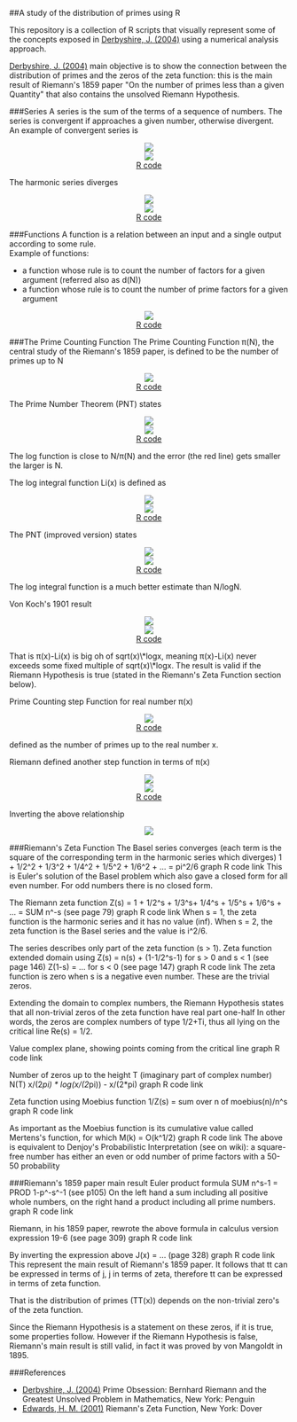 ##A study of the distribution of primes using R

This repository is a collection of R scripts that visually represent some of the concepts exposed in [Derbyshire, J. (2004)] using a numerical analysis approach.

[Derbyshire, J. (2004)] main objective is to show the connection between the distribution of primes and the zeros of the zeta function: this is the main result of Riemann's 1859 paper "On the number of primes less than a given Quantity" that also contains the unsolved Riemann Hypothesis.

###Series
A series is the sum of the terms of a sequence of numbers. The series is convergent if approaches a given number, otherwise divergent.  
An example of convergent series is  
<p align="center">
<img src="readme/images/convergentseriesto2formula.png" />
<br/>
<img src="readme/images/convergentseriesto2.png" />
<br/>
<a href="R/ConvergentSeriesTo2.R">R code</a>
</p>
The harmonic series diverges  
<p align="center">
<img src="readme/images/harmonicseriesformula.png" />
<br/>
<img src="readme/images/harmonicseries.png" />
<br/>
<a href="R/HarmonicSeries.R">R code</a>
</p>

###Functions
A function is a relation between an input and a single output according to some rule.  
Example of functions:
* a function whose rule is to count the number of factors for a given argument (referred also as d(N))  
* a function whose rule is to count the number of prime factors for a given argument  
<p align="center">
<img src="readme/images/factorcountingfunction.png" />
<br/>
<a href="R/FactorCountingFunction.R">R code</a>
</p>

###The Prime Counting Function
The Prime Counting Function π(N), the central study of the Riemann's 1859 paper, is defined to be the number of primes up to N  
<p align="center">
<img src="readme/images/primecountingfunction.png" />
<br/>
<a href="R/PrimeCountingFunction.R">R code</a>
</p>

The Prime Number Theorem (PNT) states
<p align="center">
<img src="readme/images/theprimenumbertheoremformula.png" />
<br/>
<img src="readme/images/theprimenumbertheorem.png" />
<br/>
<a href="R/ThePrimeNumberTheorem.R">R code</a>
</p>
The log function is close to N/π(N) and the error (the red line) gets smaller the larger is N.  

The log integral function Li(x) is defined as  
<p align="center">
<img src="readme/images/thelogintegralfunctionformula.png" />
<br/>
<img src="readme/images/thelogintegralfunction.png" />
<br/>
<a href="R/TheLogIntegralFunction.R">R code</a>
</p>

The PNT (improved version) states  
<p align="center">
<img src="readme/images/theprimenumbertheoremimprovedformula.png" />
<br/>
<img src="readme/images/theprimenumbertheoremimproved.png" />
<br/>
<a href="R/ThePrimeNumberTheoremImproved.R">R code</a>
</p>
The log integral function is a much better estimate than N/logN.  

Von Koch's 1901 result  
<p align="center">
<img src="readme/images/vonkochresultformula.png" />
<br/>
<img src="readme/images/vonkochresult.png" />
<br/>
<a href="R/VonKochResult.R">R code</a>
</p>
That is π(x)-Li(x) is big oh of sqrt(x)\*logx, meaning π(x)-Li(x) never exceeds some fixed multiple of sqrt(x)\*logx.  
The result is valid if the Riemann Hypothesis is true (stated in the Riemann's Zeta Function section below).  

Prime Counting step Function for real number π(x)  
<p align="center">
<img src="readme/images/primecountingfunctionreal.png" />
<br/>
<a href="R/PrimeCountingFunctionReal.R">R code</a>
</p>
defined as the number of primes up to the real number x.  

Riemann defined another step function in terms of π(x)  
<p align="center">
<img src="readme/images/jfunctionrealformula.png" />
<br/>
<img src="readme/images/jfunctionreal.png" />
<br/>
<a href="R/JFunctionReal.R">R code</a>
</p>

Inverting the above relationship  
<p align="center">
<img src="readme/images/pifunctionrealformula.png" />
</p>

###Riemann's Zeta Function
The Basel series converges (each term is the square of the corresponding term in the harmonic series which diverges)
	1 + 1/2^2 + 1/3^2 + 1/4^2 + 1/5^2 + 1/6^2 + ... = pi^2/6
	graph
	R code link
This is Euler's solution of the Basel problem which also gave a closed form for all even number. For odd numbers there is no closed form.

The Riemann zeta function
	Z(s) = 1 + 1/2^s + 1/3^s+ 1/4^s + 1/5^s + 1/6^s + ... = SUM n^-s (see page 79)
	graph
	R code link
When s = 1, the zeta function is the harmonic series and it has no value (inf).
When s = 2, the zeta function is the Basel series and the value is  i^2/6.

The series describes only part of the zeta function (s > 1).
Zeta function extended domain using
	Z(s) = n(s) + (1-1/2^s-1) for s > 0 and s < 1 (see page 146)
	Z(1-s) = … for s < 0 (see page 147)
	graph
	R code link
The zeta function is zero when s is a negative even number. These are the trivial zeros.

Extending the domain to complex numbers, the Riemann Hypothesis states that
	all non-trivial zeros of the zeta function have real part one-half
In other words, the zeros are complex numbers of type 1/2+Ti, thus all lying on the critical line Re(s) = 1/2.

Value complex plane, showing points coming from the critical line
	graph
	R code link

Number of zeros up to the height T (imaginary part of complex number)
	N(T) x/(2*pi) * log(x/(2*pi)) - x/(2*pi)
	graph
	R code link

Zeta function using Moebius function
	1/Z(s) = sum over n of moebius(n)/n^s
	graph
	R code link

As important as the Moebius function is its cumulative value called Mertens's function, for which
	M(k) = O(k^1/2)
	graph
	R code link
The above is equivalent to Denjoy's Probabilistic Interpretation (see on wiki): 
	a square-free number has either an even or odd number of prime factors with a 50-50 probability

###Riemann's 1859 paper main result
Euler product formula
	SUM n^s-1 = PROD 1-p^-s^-1 (see p105)
On the left hand a sum including all positive whole numbers, on the right hand a product including all prime numbers.
	graph
	R code link

Riemann, in his 1859 paper,  rewrote the above formula in calculus version
	expression 19-6 (see page 309)
	graph
	R code link

By inverting the expression above
	J(x) = … (page 328)
	graph
	R code link
This represent the main result of Riemann's 1859 paper.
It follows that tt can be expressed in terms of j, j in terms of zeta, therefore tt can be expressed in terms of zeta function.

That is the distribution of primes (TT(x)) depends on the non-trivial zero's of the zeta function. 

Since the Riemann Hypothesis is a statement on these zeros, if it is true, some properties follow.
However if the Riemann Hypothesis is false, Riemann's main result is still valid, in fact it was proved by von Mangoldt in 1895.

###References
* [Derbyshire, J. (2004)] Prime Obsession: Bernhard Riemann and the Greatest Unsolved Problem in Mathematics, New York: Penguin
* [Edwards, H. M. (2001)] Riemann's Zeta Function, New York: Dover 

[Derbyshire, J. (2004)]:http://www.amazon.com/exec/obidos/ASIN/0452285259/ref=nosim/weisstein-20
[Edwards, H. M. (2001)]:http://www.amazon.com/exec/obidos/ASIN/0486417409/ref=nosim/weisstein-20

